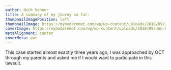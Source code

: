 ```yaml
---
author: Nick Venner
title: A summary of my journy so far.
thumbnailImagePosition: left
thumbnailImage: https://mymodernmet.com/wp/wp-content/uploads/2018/09/Jon-Carmichael-total-eclipse-photo.jpg1
coverImage: https://mymodernmet.com/wp/wp-content/uploads/2018/09/Jon-Carmichael-total-eclipse-photo.jpg
metaAlignment: center
coverMeta: out
---
```

This case started almost exactly three years ago, I was approached by OCT through my parents and asked me if I would want to participate in this lawsuit.
